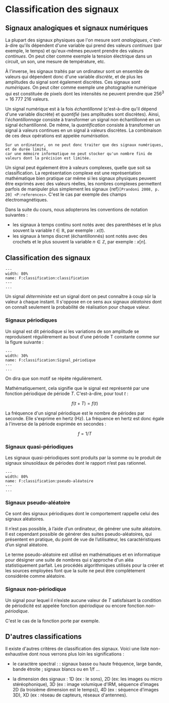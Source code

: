 # Classification des signaux

## Signaux analogiques et signaux numériques

La plupart des signaux physiques que l'on mesure sont _analogiques_,
c'est-à-dire qu'ils dépendent d'une variable qui prend des valeurs
_continues_
(par exemple, le temps) et qu'eux-mêmes peuvent prendre des valeurs _continues_.
On peut citer comme exemple la tension électrique dans un circuit, un son,
une mesure de température, etc.

À l'inverse, les signaux traités par un ordinateur sont un ensemble de valeurs qui dépendent donc
d'une variable _discrète_,
et de plus les amplitudes du signal sont également discrètes.
Ces signaux sont _numériques_.
On peut citer comme exemple une photographie numérique qui est constituée de pixels
dont les intensités ne peuvent prendre que 256<sup>3</sup> = 16&nbsp;777&nbsp;216 valeurs.

Un signal numérique est à la fois _échantillonné_
(c'est-à-dire qu'il dépend d'une variable discrète) et _quantifié_ (ses amplitudes sont discrètes).
Ainsi, l'_échantillonnage_ consiste à transformer un signal non échantillonné en un signal échantillonné.
De même, la _quantification_ consiste à transformer un signal à valeurs continues
en un signal à valeurs discrètes.
La combinaison de ces deux opérations est appelée _numérisation_.

```{admonition} Remarque
Sur un ordinateur, on ne peut donc traiter que des signaux numériques, et de durée limité,
car une mémoire informatique ne peut stocker qu'un nombre fini de valeurs dont la précision est limitée.
```

Un signal peut également être à valeurs complexes, quelle que soit sa classification.
La représentation complexe est une représentation mathématique bien pratique
car même si les signaux physiques peuvent être exprimés avec des valeurs réelles,
les nombres complexes permettent parfois de manipuler plus simplement les signaux
{ref}`[Prandoni 2008, p. 20] <P:references>`.
C'est le cas par exemple des champs électromagnétiques.

Dans la suite du cours, nous adopterons les conventions de notation suivantes :
* les signaux à temps continu sont notés avec des parenthèses
  et le plus souvent la variable $t\in\mathbb{R}$, par exemple : $x(t)$.
* les signaux à temps discret (échantillonnés) sont notés avec des crochets
  et le plus souvent la variable $n\in\mathbb{Z}$, par exemple : $x[n]$.

## Classification des signaux 

```{figure} classification.png
---
width: 80%
name: F:classification:classification
---
...
```

Un signal _déterministe_ est un signal dont on peut connaître à coup sûr la valeur à chaque instant. Il s'oppose en ce sens aux signaux _aléatoires_ dont on connaît seulement la probabilité de réalisation pour chaque valeur. 

### Signaux périodiques

Un signal est dit périodique si les variations de son amplitude se reproduisent régulièrement au bout d'une période T constante comme sur la figure suivante : 

```{figure} Signal_périodique.png
---
width: 30%
name: F:classification:Signal_périodique
---
...
```

On dira que son motif se répète régulièrement.

Mathématiquement, cela signifie que le signal est représenté par une fonction périodique de période $T$. C'est-à-dire, pour tout $t$ : 

$$f(t + T) = f(t)$$

La fréquence d'un signal périodique est le nombre de périodes par seconde. Elle s'exprime en hertz (Hz). La fréquence en hertz est donc égale à l'inverse de la période exprimée en secondes : 

$$f = 1/T$$

### Signaux quasi-périodiques

Les signaux quasi-périodiques sont produits par la somme ou le produit de signaux sinusoïdaux de périodes dont le rapport n’est pas rationnel.

```{figure} pseudo-aléatoire.png
---
width: 80%
name: F:classification:pseudo-aléatoire
---
...
```

### Signaux pseudo-aléatoire

Ce sont des signaux périodiques dont le comportement rappelle celui des signaux aléatoires.

Il n’est pas possible, à l’aide d’un ordinateur, de générer une suite aléatoire. Il est cependant possible de générer des suites pseudo-aléatoires, qui présentent en pratique, du point de vue de l’utilisateur, les caractéristiques d’un signal aléatoire.

Le terme pseudo-aléatoire est utilisé en mathématiques et en informatique pour désigner une suite de nombres qui s'approche d'un aléa statistiquement parfait. Les procédés algorithmiques utilisés pour la créer et les sources employées font que la suite ne peut être complètement considérée comme aléatoire. 



### Signaux non-périodique

Un signal pour lequel il n’existe aucune valeur de $T$ satisfaisant la condition de périodicité est appelée fonction _apériodique_ ou encore fonction _non-périodique_.

C'est le cas de la fonction porte par exemple.

## D'autres classifications

Il existe d'autres critères de classification des signaux. Voici une liste non-exhaustive dont nous verrons plus loin les significations :

* le caractère spectral : : signaux basse ou haute fréquence, large bande, bande étroite ; signaux blancs ou en 1/f ...

* la dimension des signaux : 1D (ex : le sons), 2D (ex: les images ou micro stéréophonique), 3D (ex : image volumique d'IRM, séquence d’images 2D (la troisième dimension est le temps)), 4D (ex : séquence d’images 3D), XD (ex : réseau de capteurs, réseaux d'antennes).







